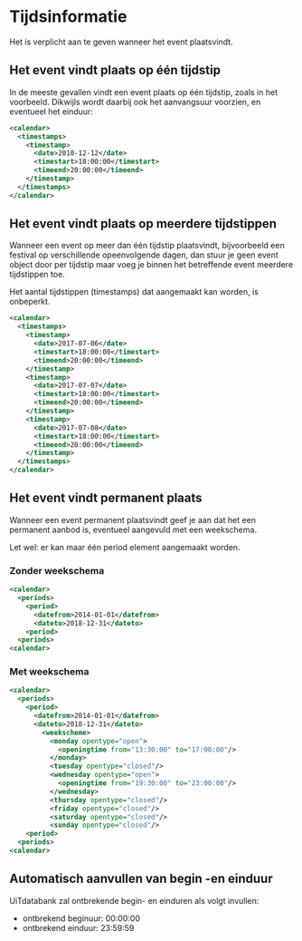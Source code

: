 ---
---

# Tijdsinformatie

Het is verplicht aan te geven wanneer het event plaatsvindt. 

## Het event vindt plaats op één tijdstip

In de meeste gevallen vindt een event plaats op één tijdstip, zoals in het voorbeeld. Dikwijls wordt daarbij ook het aanvangsuur voorzien, en eventueel het einduur:

~~~ xml
<calendar>
  <timestamps>
    <timestamp>
      <date>2010-12-12</date>
      <timestart>18:00:00</timestart>
      <timeend>20:00:00</timeend>
    </timestamp>
  </timestamps>
</calendar>
~~~

## Het event vindt plaats op meerdere tijdstippen

Wanneer een event op meer dan één tijdstip plaatsvindt, bijvoorbeeld een festival op verschillende opeenvolgende dagen, dan stuur je geen event object door per tijdstip maar voeg je binnen het betreffende event meerdere tijdstippen toe.

Het aantal tijdstippen (timestamps) dat aangemaakt kan worden, is onbeperkt. 

~~~ xml
<calendar>
  <timestamps>
    <timestamp>
      <date>2017-07-06</date>
      <timestart>18:00:00</timestart>
      <timeend>20:00:00</timeend>
    </timestamp>
    <timestamp>
      <date>2017-07-07</date>
      <timestart>18:00:00</timestart>
      <timeend>20:00:00</timeend>
    </timestamp>
    <timestamp>
      <date>2017-07-08</date>
      <timestart>18:00:00</timestart>
      <timeend>20:00:00</timeend>
    </timestamp>
  </timestamps>
</calendar>
~~~

## Het event vindt permanent plaats

Wanneer een event permanent plaatsvindt geef je aan dat het een permanent aanbod is, eventueel aangevuld met een weekschema.

Let wel: er kan maar één period element aangemaakt worden.

### Zonder weekschema

~~~ xml
<calendar>
  <periods>
    <period>
      <datefrom>2014-01-01</datefrom>
      <dateto>2018-12-31</dateto>
    <period>
  <periods>
<calendar>
~~~

### Met weekschema

~~~ xml
<calendar>
  <periods>
    <period>
      <datefrom>2014-01-01</datefrom>
      <dateto>2018-12-31</dateto>
        <weekscheme>
          <monday opentype="open">
            <openingtime from="13:30:00" to="17:00:00"/>
          </monday>
          <tuesday opentype="closed"/>
          <wednesday opentype="open">
            <openingtime from="19:30:00" to="23:00:00"/>
          </wednesday>
          <thursday opentype="closed"/>
          <friday opentype="closed"/>
          <saturday opentype="closed"/>
          <sunday opentype="closed"/>
    <period>
  <periods>
<calendar>
~~~

## Automatisch aanvullen van begin -en einduur

UiTdatabank zal ontbrekende begin- en einduren als volgt invullen:

- ontbrekend beginuur: 00:00:00
- ontbrekend einduur: 23:59:59

